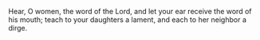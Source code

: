 Hear, O women, the word of the Lord, and let your ear receive the word of his mouth; teach to your daughters a lament, and each to her neighbor a dirge.
